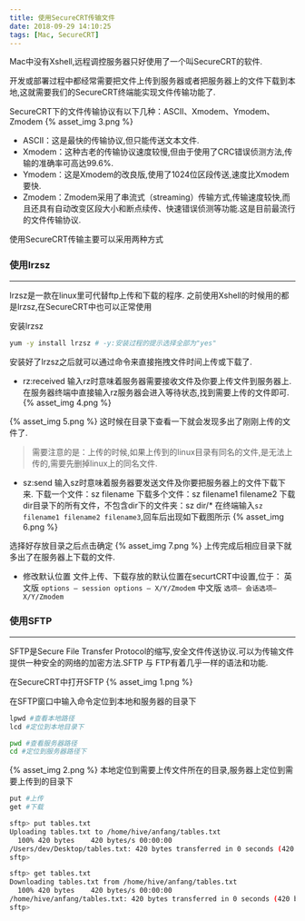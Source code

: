```yaml
---
title: 使用SecureCRT传输文件
date: 2018-09-29 14:10:25
tags: [Mac, SecureCRT]
---
```


Mac中没有Xshell,远程调控服务器只好使用了一个叫SecureCRT的软件.

开发或部署过程中都经常需要把文件上传到服务器或者把服务器上的文件下载到本地,这就需要我们的SecureCRT终端能实现文件传输功能了.

SecureCRT下的文件传输协议有以下几种：ASCII、Xmodem、Ymodem、Zmodem
{% asset_img 3.png %}

* ASCII：这是最快的传输协议,但只能传送文本文件.
* Xmodem：这种古老的传输协议速度较慢,但由于使用了CRC错误侦测方法,传输的准确率可高达99.6%.
* Ymodem：这是Xmodem的改良版,使用了1024位区段传送,速度比Xmodem要快.
* Zmodem：Zmodem采用了串流式（streaming）传输方式,传输速度较快,而且还具有自动改变区段大小和断点续传、快速错误侦测等功能.这是目前最流行的文件传输协议.

使用SecureCRT传输主要可以采用两种方式

### 使用lrzsz
---

lrzsz是一款在linux里可代替ftp上传和下载的程序.
之前使用Xshell的时候用的都是lrzsz,在SecureCRT中也可以正常使用

安装lrzsz
```bash
yum -y install lrzsz # -y:安装过程的提示选择全部为"yes"

```
安装好了lrzsz之后就可以通过命令来直接拖拽文件时间上传或下载了.

* rz:received 输入rz时意味着服务器需要接收文件及你要上传文件到服务器上.
在服务器终端中直接输入rz服务器会进入等待状态,找到需要上传的文件即可.
{% asset_img 4.png %}

{% asset_img 5.png %}
这时候在目录下查看一下就会发现多出了刚刚上传的文件了.

>需要注意的是：上传的时候,如果上传到的linux目录有同名的文件,是无法上传的,需要先删掉linux上的同名文件.

* sz:send	输入sz时意味着服务器要发送文件及你要把服务器上的文件下载下来.
下载一个文件：sz filename 
下载多个文件：sz filename1 filename2
下载dir目录下的所有文件，不包含dir下的文件夹：sz dir/*
在终端输入`sz filename1 filename2 filename3`,回车后出现如下截图所示
{% asset_img 6.png %}

选择好存放目录之后点击确定
{% asset_img 7.png %}
上传完成后相应目录下就多出了在服务器上下载的文件.

* 修改默认位置
文件上传、下载存放的默认位置在securtCRT中设置,位于：
英文版 `options — session options — X/Y/Zmodem`
中文版 `选项— 会话选项— X/Y/Zmodem`

### 使用SFTP
---

SFTP是Secure File Transfer Protocol的缩写,安全文件传送协议.可以为传输文件提供一种安全的网络的加密方法.SFTP 与 FTP有着几乎一样的语法和功能.

在SecureCRT中打开SFTP
{% asset_img 1.png %}

在SFTP窗口中输入命令定位到本地和服务器的目录下
```bash
lpwd #查看本地路径
lcd #定位到本地目录下

pwd #查看服务器路径
cd #定位到服务器路径下
```
{% asset_img 2.png %}
本地定位到需要上传文件所在的目录,服务器上定位到需要上传到的目录下
```bash
put #上传
get #下载
```

```sh
sftp> put tables.txt
Uploading tables.txt to /home/hive/anfang/tables.txt
  100% 420 bytes    420 bytes/s 00:00:00     
/Users/dev/Desktop/tables.txt: 420 bytes transferred in 0 seconds (420 bytes/s)
sftp> 
```

```bash
sftp> get tables.txt
Downloading tables.txt from /home/hive/anfang/tables.txt
  100% 420 bytes    420 bytes/s 00:00:00     
/home/hive/anfang/tables.txt: 420 bytes transferred in 0 seconds (420 bytes/s)
sftp> 
```

